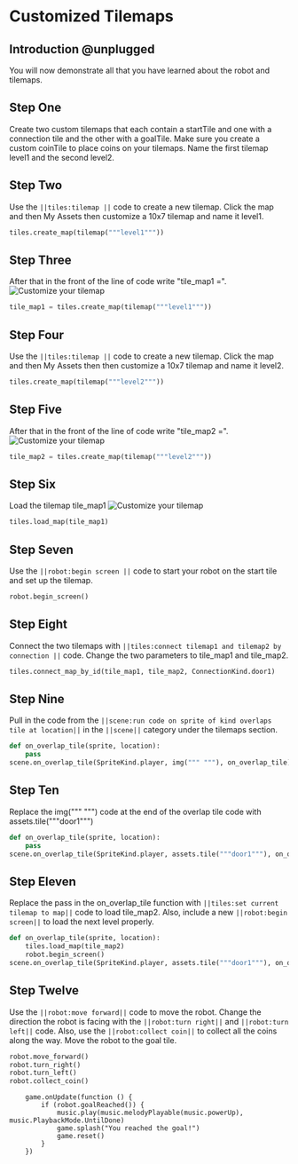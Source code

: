 # Customized Tilemaps

## Introduction @unplugged

You will now demonstrate all that you have learned about the robot and tilemaps.

## Step One

Create two custom tilemaps that each contain a startTile and one with a connection tile and the other with a goalTile.  Make sure you create a custom coinTile to place coins on your tilemaps.  Name the first tilemap level1 and the second level2.

## Step Two

Use the ``||tiles:tilemap ||`` code to create a new tilemap. Click the map and then My Assets then customize a 10x7 tilemap and name it level1.

```python
tiles.create_map(tilemap("""level1"""))
```

## Step Three

After that in the front of the line of code write "tile_map1 =".
![Customize your tilemap](https://raw.githubusercontent.com/MrDGuy/pxt-skillmap-robot-test-2/main/docs/static/variables-tilemaps-1.png "Customize Tilemap" )

```python
tile_map1 = tiles.create_map(tilemap("""level1"""))
```

## Step Four

Use the ``||tiles:tilemap ||`` code to create a new tilemap. Click the map and then My Assets then then customize a 10x7 tilemap and name it level2.

```python
tiles.create_map(tilemap("""level2"""))
```

## Step Five

After that in the front of the line of code write "tile_map2 =".
![Customize your tilemap](https://raw.githubusercontent.com/MrDGuy/pxt-skillmap-robot-test-2/main/docs/static/variables-tilemaps-1.png "Customize Tilemap" )

```python
tile_map2 = tiles.create_map(tilemap("""level2"""))
```



## Step Six

Load the tilemap tile_map1
![Customize your tilemap](https://raw.githubusercontent.com/MrDGuy/pxt-skillmap-robot-test-2/main/docs/static/variables-tilemaps-2.gif "Customize Tilemap" )

```python
tiles.load_map(tile_map1)
```


## Step Seven

Use the ``||robot:begin screen ||`` code to start your robot on the start tile and set up the tilemap.

```python
robot.begin_screen()
```

## Step Eight

Connect the two tilemaps with ``||tiles:connect tilemap1 and tilemap2 by connection ||`` code.  Change the two parameters to tile_map1 and tile_map2.

```python
tiles.connect_map_by_id(tile_map1, tile_map2, ConnectionKind.door1)
```

## Step Nine

Pull in the code from the ``||scene:run code on sprite of kind overlaps tile at location||`` in the ``||scene||`` category under the tilemaps section.

```python
def on_overlap_tile(sprite, location):
    pass
scene.on_overlap_tile(SpriteKind.player, img(""" """), on_overlap_tile)
```

## Step Ten

Replace the img(""" """) code at the end of the overlap tile code with assets.tile("""door1""")

```python
def on_overlap_tile(sprite, location):
    pass
scene.on_overlap_tile(SpriteKind.player, assets.tile("""door1"""), on_overlap_tile)
```

## Step Eleven

Replace the pass in the on_overlap_tile function with ``||tiles:set current tilemap to map||`` code to load tile_map2. Also, include a new ``||robot:begin screen||`` to load the next level properly.

```python
def on_overlap_tile(sprite, location):
    tiles.load_map(tile_map2)
    robot.begin_screen()
scene.on_overlap_tile(SpriteKind.player, assets.tile("""door1"""), on_overlap_tile)
```

## Step Twelve

Use the ``||robot:move forward||`` code to move the robot. Change the direction the robot is facing with the ``||robot:turn right||`` and ``||robot:turn left||`` code.  Also, use the ``||robot:collect coin||`` to collect all the coins along the way. Move the robot to the goal tile.

```python
robot.move_forward()
robot.turn_right()
robot.turn_left()
robot.collect_coin()
```


```customts
    game.onUpdate(function () {
        if (robot.goalReached()) {
            music.play(music.melodyPlayable(music.powerUp), music.PlaybackMode.UntilDone)
            game.splash("You reached the goal!")
            game.reset()
        }
    })
```
